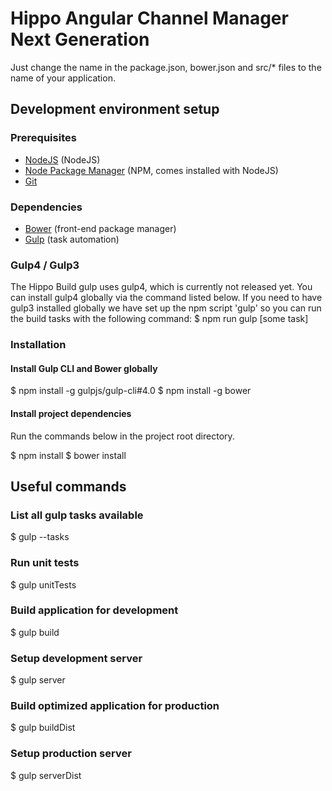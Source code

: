 # Hippo Angular Channel Manager Next Generation
Just change the name in the package.json, bower.json and src/* files to the name of your application.

## Development environment setup
### Prerequisites
* [NodeJS](http://nodejs.org/) (NodeJS)
* [Node Package Manager](https://npmjs.org/) (NPM, comes installed with NodeJS)
* [Git](http://git-scm.com/)

### Dependencies
* [Bower](http://bower.io/) (front-end package manager)
* [Gulp](http://gulpjs.com/) (task automation)

### Gulp4 / Gulp3
The Hippo Build gulp uses gulp4, which is currently not released yet. You can install gulp4 globally via
the command listed below. If you need to have gulp3 installed globally we have set up the npm script 'gulp' so
you can run the build tasks with the following command:
  $ npm run gulp [some task]

### Installation
#### Install Gulp CLI and Bower globally
  $ npm install -g gulpjs/gulp-cli#4.0
  $ npm install -g bower

#### Install project dependencies
Run the commands below in the project root directory.

  $ npm install
  $ bower install

## Useful commands
### List all gulp tasks available
  $ gulp --tasks

### Run unit tests
  $ gulp unitTests

### Build application for development
  $ gulp build

### Setup development server
  $ gulp server

### Build optimized application for production
  $ gulp buildDist

### Setup production server
  $ gulp serverDist
